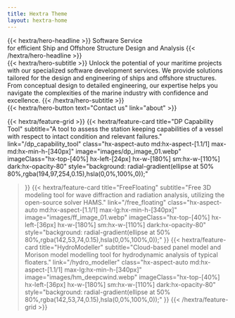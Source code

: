 ```yaml
---
title: Hextra Theme
layout: hextra-home
---
```


<div class="hx-mt-6 hx-mb-6">
{{< hextra/hero-headline >}}
   Software Service&nbsp;<br class="sm:hx-block hx-hidden" />
   for efficient Ship and Offshore Structure Design and Analysis
{{< /hextra/hero-headline >}}
</div>

<div class="hx-mb-12">
{{< hextra/hero-subtitle >}}
  Unlock the potential of your maritime projects with our specialized software development services.
  We provide solutions tailored for the design and engineering of ships and offshore structures.
  From conceptual design to detailed engineering, our expertise helps you navigate the complexities of the marine industry with confidence and excellence.
{{< /hextra/hero-subtitle >}}
</div>

<div class="hx-mb-6">
{{< hextra/hero-button text="Contact us" link="about" >}}
</div>

<div class="hx-mt-6"></div>


{{< hextra/feature-grid >}}
  {{< hextra/feature-card
    title="DP Capability Tool"
    subtitle="A tool to assess the station keeping capabilities of a vessel with respect to intact condition and relevant failures."
	  link="/dp_capability_tool"
    class="hx-aspect-auto md:hx-aspect-[1.1/1] max-md:hx-min-h-[340px]"
    image="images/dp_image_01.webp"
    imageClass="hx-top-[40%] hx-left-[24px] hx-w-[180%] sm:hx-w-[110%] dark:hx-opacity-80"
    style="background: radial-gradient(ellipse at 50% 80%,rgba(194,97,254,0.15),hsla(0,0%,100%,0));"
  >}}
  {{< hextra/feature-card
    title="FreeFloating"
    subtitle="Free 3D modeling tool for wave diffraction and radiation analysis, utilizing the open-source solver HAMS."
    link="/free_floating"
    class="hx-aspect-auto md:hx-aspect-[1.1/1] max-lg:hx-min-h-[340px]"
    image="images/ff_image_01.webp"
    imageClass="hx-top-[40%] hx-left-[36px] hx-w-[180%] sm:hx-w-[110%] dark:hx-opacity-80"
    style="background: radial-gradient(ellipse at 50% 80%,rgba(142,53,74,0.15),hsla(0,0%,100%,0));"
  >}}
  {{< hextra/feature-card
    title="HydroModeller"
    subtitle="Cloud-based panel model and Morison model modelling tool for hydrodynamic analysis of typical floaters."
    link="/hydro_modeller"
    class="hx-aspect-auto md:hx-aspect-[1.1/1] max-lg:hx-min-h-[340px]"
    image="images/hm_deepcwind.webp"
    imageClass="hx-top-[40%] hx-left-[36px] hx-w-[180%] sm:hx-w-[110%] dark:hx-opacity-80"
    style="background: radial-gradient(ellipse at 50% 80%,rgba(142,53,74,0.15),hsla(0,0%,100%,0));"
  >}}
{{< /hextra/feature-grid >}}
